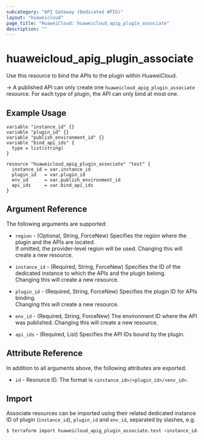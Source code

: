 ```yaml
---
subcategory: "API Gateway (Dedicated APIG)"
layout: "huaweicloud"
page_title: "HuaweiCloud: huaweicloud_apig_plugin_associate"
description: ""
---
```


# huaweicloud_apig_plugin_associate

Use this resource to bind the APIs to the plugin within HuaweiCloud.

-> A published API can only create one `huaweicloud_apig_plugin_associate` resource.
   For each type of plugin, the API can only bind at most one.

## Example Usage

```hcl
variable "instance_id" {}
variable "plugin_id" {}
variable "publish_environment_id" {}
variable "bind_api_ids" {
  type = list(string)
}

resource "huaweicloud_apig_plugin_associate" "test" {
  instance_id = var.instance_id
  plugin_id   = var.plugin_id
  env_id      = var.publish_environment_id
  api_ids     = var.bind_api_ids
}
```

## Argument Reference

The following arguments are supported:

* `region` - (Optional, String, ForceNew) Specifies the region where the plugin and the APIs are located.  
  If omitted, the provider-level region will be used. Changing this will create a new resource.

* `instance_id` - (Required, String, ForceNew) Specifies the ID of the dedicated instance to which the APIs and the
  plugin belong.  
  Changing this will create a new resource.

* `plugin_id` - (Required, String, ForceNew) Specifies the plugin ID for APIs binding.  
  Changing this will create a new resource.

* `env_id` - (Required, String, ForceNew) The environment ID where the API was published.
  Changing this will create a new resource.

* `api_ids` - (Required, List) Specifies the API IDs bound by the plugin.

## Attribute Reference

In addition to all arguments above, the following attributes are exported:

* `id` - Resource ID. The format is `<instance_id>/<plugin_id>/<env_id>`.

## Import

Associate resources can be imported using their related dedicated instance ID of plugin (`instance_id`), `plugin_id` and
`env_id`, separated by slashes, e.g.

```bash
$ terraform import huaweicloud_apig_plugin_associate.test <instance_id>/<plugin_id>/<env_id>
```

